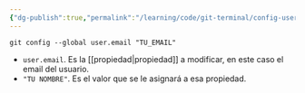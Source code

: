 ```yaml
---
{"dg-publish":true,"permalink":"/learning/code/git-terminal/config-user-mail-configurar-el-email-en-git/","created":"2024-03-27T16:18","updated":"2024-03-27T16:18"}
---
```


```shell
git config --global user.email "TU_EMAIL"
```
- `user.email`. Es la [[propiedad\|propiedad]] a modificar, en este caso el email del usuario.
- `"TU NOMBRE"`. Es el valor que se le asignará a esa propiedad.